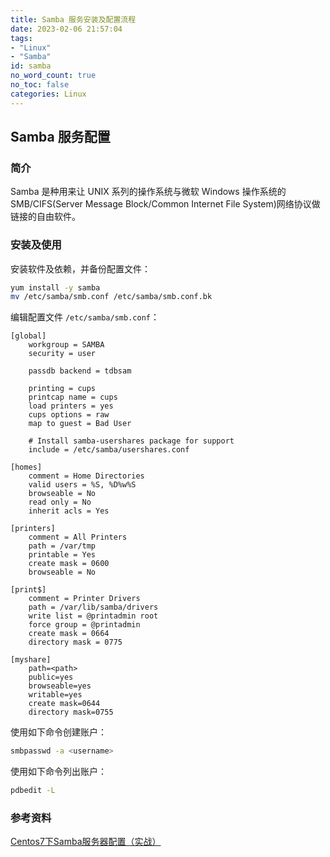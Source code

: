 ```yaml
---
title: Samba 服务安装及配置流程
date: 2023-02-06 21:57:04
tags:
- "Linux"
- "Samba"
id: samba
no_word_count: true
no_toc: false
categories: Linux
---
```


## Samba 服务配置

### 简介

Samba 是种用来让 UNIX 系列的操作系统与微软 Windows 操作系统的 SMB/CIFS(Server Message Block/Common Internet File System)网络协议做链接的自由软件。

### 安装及使用

安装软件及依赖，并备份配置文件：

```bash
yum install -y samba
mv /etc/samba/smb.conf /etc/samba/smb.conf.bk
```

编辑配置文件 `/etc/samba/smb.conf`：

```text
[global]
	workgroup = SAMBA
	security = user

	passdb backend = tdbsam

	printing = cups
	printcap name = cups
	load printers = yes
	cups options = raw
    map to guest = Bad User
    
	# Install samba-usershares package for support
	include = /etc/samba/usershares.conf

[homes]
	comment = Home Directories
	valid users = %S, %D%w%S
	browseable = No
	read only = No
	inherit acls = Yes

[printers]
	comment = All Printers
	path = /var/tmp
	printable = Yes
	create mask = 0600
	browseable = No

[print$]
	comment = Printer Drivers
	path = /var/lib/samba/drivers
	write list = @printadmin root
	force group = @printadmin
	create mask = 0664
	directory mask = 0775

[myshare]
    path=<path>            
    public=yes
    browseable=yes
    writable=yes
    create mask=0644
    directory mask=0755
```

使用如下命令创建账户：

```bash
smbpasswd -a <username>
```

使用如下命令列出账户：

```bash
pdbedit -L
```

### 参考资料

[Centos7下Samba服务器配置（实战）](https://cloud.tencent.com/developer/article/1720995)